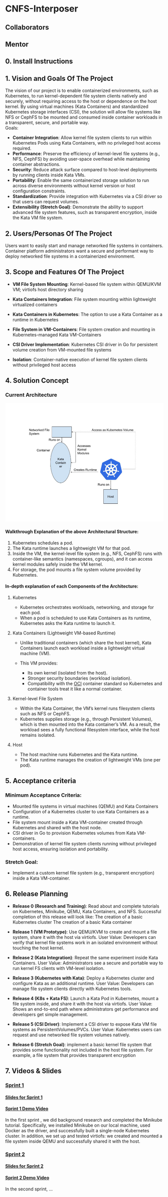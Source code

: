 # CNFS-Interposer

## Collaborators 

## Mentor


## 0. Install Instructions


## 1. Vision and Goals Of The Project
The vision of our project is to enable containerized environments, such as Kubernetes, to run kernel-dependent file system clients natively and securely, without requiring access to the host or dependence on the host kernel. By using virtual machines (Kata Containers) and standardized Kubernetes storage interfaces (CSI), the solution will allow file systems like NFS or CephFS to be mounted and consumed inside container workloads in a transparent, secure, and portable way. \
Goals:
- **Container Integration**: Allow kernel file system clients to run within Kubernetes Pods using Kata Containers, with no privileged host access required.
- **Performance**: Preserve the efficiency of kernel-level file systems (e.g., NFS, CephFS) by avoiding user-space overhead while maintaining container abstractions.
- **Security**: Reduce attack surface compared to host-level deployments by running clients inside Kata VMs.
- **Portability**: Enable the same containerized storage solution to run across diverse environments without kernel version or host configuration constraints.
- **Standardization**: Provide integration with Kubernetes via a CSI driver so that users can request volumes.
- **Extensibility (Stretch Goal)**: Demonstrate the ability to support advanced file system features, such as transparent encryption, inside the Kata VM file system.
## 2. Users/Personas Of The Project
Users want to easily start and manage networked file systems in containers. \
Container platform administrators want a secure and performant way to deploy networked file systems in a containerized environment.

## 3. Scope and Features Of The Project
- **VM File System Mounting**: Kernel-based file system within QEMU/KVM VM; virtiofs host directory sharing

- **Kata Containers Integration**: File system mounting within lightweight virtualized containers

- **Kata Containers in Kubernetes**: The option to use a Kata Container as a runtime in Kubernetes

- **File System in VM-Containers**: File system creation and mounting in Kubernetes-managed Kata VM-Containers

- **CSI Driver Implementation**: Kubernetes CSI driver in Go for persistent volume creation from VM-mounted file systems

- **Isolation**: Container-native execution of kernel file system clients without privileged host access

## 4. Solution Concept

### Current Architecture
![Architecture Diagram](images/CNFS_ProposedArchitecture.jpg)

#### Walkthrough Explanation of the above Architectural Structure:
1. Kubernetes schedules a pod.
2. The Kata runtime launches a lightweight VM for that pod. 
3. Inside the VM, the kernel-level file system (e.g., NFS, CephFS)  runs with container-like semantics (namespaces, cgroups), and it can access kernel modules safely inside the VM kernel.
4. For storage, the pod mounts a file system volume provided by Kubernetes.

#### In-depth explanation of each Components of the Architecture:

1. Kubernetes
    - Kubernetes orchestrates workloads, networking, and storage for each pod. 
    - When a pod is scheduled to use Kata Containers as its runtime, Kubernetes asks the Kata runtime to launch it.

2. Kata Containers (Lightweight VM-based Runtime)
    - Unlike traditional containers (which share the host kernel),  Kata Containers launch each workload inside a lightweight virtual machine (VM).

    - This VM provides:
        - Its own kernel (isolated from the host).
        - Stronger security boundaries (workload isolation).
        - Compatibility with the [OCI](https://opencontainers.org/) container standard so Kubernetes and container tools treat it like a normal container.

3. Kernel-level File System
    - Within the Kata Container, the VM’s kernel runs filesystem clients such as NFS or CephFS.
    - Kubernetes supplies storage (e.g., through Persistent Volumes), which is then mounted into the Kata container’s VM. As a result, the workload sees a fully functional filesystem interface, while the host remains isolated.

4. Host
    - The host machine runs Kubernetes and the Kata runtime.
    - The Kata runtime manages the creation of lightweight VMs (one per pod).


## 5. Acceptance criteria
### Minimum Acceptance Criteria:
- Mounted file systems in virtual machines (QEMU) and Kata Containers
- Configuration of a Kubernetes cluster to use Kata Containers as a runtime.
- File system mount inside a Kata VM-container created through Kubernetes and shared with the host node.
- CSI driver in Go to provision Kubernetes volumes from Kata VM-containers.
- Demonstration of kernel file system clients running without privileged host access, ensuring isolation and portability.

### Stretch Goal:

- Implement a custom kernel file system (e.g., transparent encryption) inside a Kata VM-container.

## 6. Release Planning
- **Release 0 (Research and Training)**: Read about and complete tutorials on Kubernetes, Minikube, QEMU, Kata Containers, and NFS. Successful completion of this release will look like:
The creation of a basic Kubernetes cluster
The creation of a basic Kata container

- **Release 1 (VM Prototype)**: Use QEMU/KVM to create and mount a file system, share it with the host via virtiofs.
User Value: Developers can verify that kernel file systems work in an isolated environment without touching the host kernel.

- **Release 2 (Kata Integration)**: Repeat the same experiment inside Kata Containers.
User Value: Administrators see a secure and portable way to run kernel FS clients with VM-level isolation.

- **Release 3 (Kubernetes with Kata)**: Deploy a Kubernetes cluster and configure Kata as an additional runtime.
User Value: Developers can manage file system clients directly with Kubernetes tools.

- **Release 4 (K8s + Kata FS)**: Launch a Kata Pod in Kubernetes, mount a file system inside, and share it with the host via virtiofs.
User Value: Shows an end-to-end path where administrators get performance and developers get simple management.

- **Release 5 (CSI Driver)**: Implement a CSI driver to expose Kata VM file systems as PersistentVolumes/PVCs.
User Value: Kubernetes users can request and use networked file system volumes natively.
- **Release 6 (Stretch Goal)**: implement a basic kernel file system that provides some functionality not included in the host file  system. For example, a file system that provides transparent encryption

 ## 7. Videos & Slides
### [Sprint 1]()
#### [Slides for Sprint 1](https://docs.google.com/presentation/d/1PSJrjLQk-BImrp5sStBBPOSmxQEv6Oc5k1wZrpby_Pc/edit?slide=id.g384849e8eb9_0_100#slide=id.g384849e8eb9_0_100)
#### [Sprint 1 Demo Video](https://www.youtube.com/watch?v=7Rx0rGAJwtA)
In the first sprint , we did background research and completed the Minikube tutorial. Specifically, we installed Minikube on our local machine, used Docker as the driver, and successfully built a single-node Kubernetes cluster. In addition, we set up and tested virtiofs: we created and mounted a file system inside QEMU and successfully shared it with the host.

### [Sprint 2]()
#### [Slides for Sprint 2](https://docs.google.com/presentation/d/1IypU_q9P1npXpS22hVqOgqhw_Zk31IIxe87dhJwtQs8/edit)
#### [Sprint 2 Demo Video]()
In the second sprint, ...

<!--
### [Sprint 3]()
#### [Slides for Sprint 3]()
#### [Sprint 3 Demo Video]()
In the third sprint , .... 


### [Sprint 4]()
#### [Slides for Sprint 4]()
#### [Sprint 4 Demo Video]()
In the fourth sprint , .... 



### [Sprint 5]()
#### [Slides for Sprint 5]()
#### [Sprint 5 Demo Video]()
In the fifth sprint , .... 



### [Final Presenation]()
#### [Final Presentation Slides](h)
In our last presentation, we .....

## 9. References
[1] Stefanov, Emil & van Dijk, Marten & Shi, Elaine & Fletcher, Christopher & Ren, Ling & Yu, Xiangyao & Devadas, Sahana. (2012). Path ORAM: an extremely simple oblivious RAM protocol. Proceedings of the ACM Conference on Computer and Communications Security. 10.1145/2508859.2516660. [Orginal Paper](https://people.csail.mit.edu/devadas/pubs/PathORam.pdf) -->
